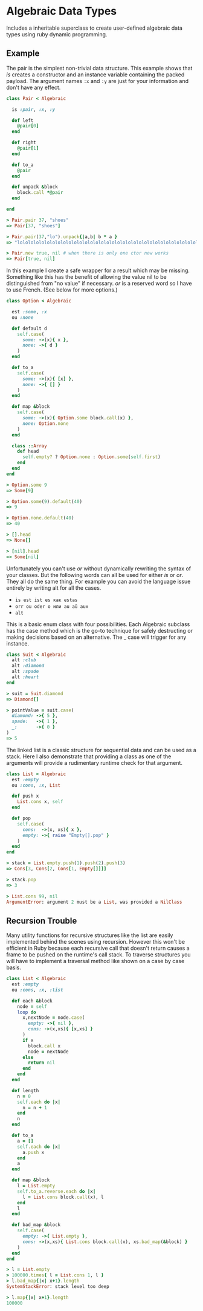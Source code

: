 # Algebraic Data Types

Includes a inheritable superclass to create user-defined algebraic data types
using ruby dynamic programming.

## Example

The pair is the simplest non-trivial data structure. This example shows that
*is* creates a constructor and an instance variable containing the packed
payload. The argument names `:x` and `:y` are just for your information and don't
have any effect.

```ruby
class Pair < Algebraic

  is :pair, :x, :y

  def left
    @pair[0]
  end

  def right
    @pair[1]
  end

  def to_a
    @pair
  end

  def unpack &block
    block.call *@pair
  end

end

> Pair.pair 37, "shoes"
=> Pair[37, "shoes"]

> Pair.pair(37,"lo").unpack{|a,b| b * a }
=> "lololololololololololololololololololololololololololololololololololololo"

> Pair.new true, nil # when there is only one ctor new works
=> Pair[true, nil]
```

In this example I create a safe wrapper for a result which may be missing.
Something like this has the benefit of allowing the value nil to be
distinguished from "no value" if necessary. *or* is a reserved word so I have
to use French. (See below for more options.)

```ruby
class Option < Algebraic

  est :some, :x
  ou :none

  def default d
    self.case(
      some: ->(x){ x },
      none: ->{ d }
    )
  end

  def to_a
    self.case(
      some: ->(x){ [x] },
      none: ->{ [] }
    )
  end

  def map &block
    self.case(
      some: ->(x){ Option.some block.call(x) },
      none: Option.none
    )
  end

  class ::Array
    def head
      self.empty? ? Option.none : Option.some(self.first)
    end
  end
end

> Option.some 9
=> Some[9]

> Option.some(9).default(40)
=> 9

> Option.none.default(40)
=> 40

> [].head
=> None[]

> [nil].head
=> Some[nil]
```

Unfortunately you can't use *or* without dynamically rewriting the syntax of
your classes. But the following words can all be used for either *is* or *or*.
They all do the same thing. For example you can avoid the language issue
entirely by writing alt for all the cases.

- `is est ist es как estas`
- `orr ou oder o или au aŭ aux`
- `alt`

This is a basic enum class with four possibilities. Each Algebraic subclass
has the case method which is the go-to technique for safely destructing or
making decisions based on an alternative. The _ case will trigger for any
instance.

```ruby
class Suit < Algebraic
  alt :club
  alt :diamond
  alt :spade
  alt :heart
end

> suit = Suit.diamond
=> Diamond[]

> pointValue = suit.case(
  diamond: ->{ 5 },
  spade:   ->{ 1 },
  _:       ->{ 0 }
)
=> 5
```

The linked list is a classic structure for sequential data and can be used
as a stack. Here I also demonstrate that providing a class as one of the
arguments will provide a rudimentary runtime check for that argument.

```ruby
class List < Algebraic
  est :empty
  ou :cons, :x, List

  def push x
    List.cons x, self
  end

  def pop
    self.case(
      cons:  ->(x, xs){ x },
      empty: ->{ raise "Empty[].pop" }
    )
  end
end

> stack = List.empty.push(1).push(2).push(3)
=> Cons[3, Cons[2, Cons[1, Empty[]]]]

> stack.pop
=> 3

> List.cons 99, nil
ArgumentError: argument 2 must be a List, was provided a NilClass
```

## Recursion Trouble

Many utility functions for recursive structures like the list are easily
implemented behind the scenes using recursion. However this won't be efficient
in Ruby because each recursive call that doesn't return causes a frame to be
pushed on the runtime's call stack. To traverse structures you will have to
implement a traversal method like shown on a case by case basis.

```ruby
class List < Algebraic
  est :empty
  ou :cons, :x, :list

  def each &block
    node = self
    loop do
      x,nextNode = node.case(  
        empty: ->{ nil },
        cons: ->(x,xs){ [x,xs] }
      )
      if x
        block.call x
        node = nextNode
      else
        return nil
      end
    end
  end

  def length
    n = 0
    self.each do |x|
      n = n + 1
    end
    n
  end

  def to_a
    a = []
    self.each do |x|
      a.push x
    end
    a
  end

  def map &block
    l = List.empty
    self.to_a.reverse.each do |x|
      l = List.cons block.call(x), l
    end
    l
  end

  def bad_map &block
    self.case(
      empty: ->{ List.empty },
      cons: ->(x,xs){ List.cons block.call(x), xs.bad_map(&block) }
    )
  end
end

> l = List.empty
> 100000.times{ l = List.cons 1, l }
> l.bad_map{|x| x+1}.length
SystemStackError: stack level too deep

> l.map{|x| x+1}.length
100000
```
